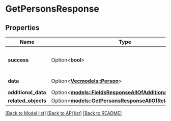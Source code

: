 # GetPersonsResponse

## Properties

Name | Type | Description | Notes
------------ | ------------- | ------------- | -------------
**success** | Option<**bool**> | If the response is successful or not | [optional]
**data** | Option<[**Vec<models::Person>**](Person.md)> | The array of persons | [optional]
**additional_data** | Option<[**models::FieldsResponseAllOfAdditionalData**](FieldsResponse_allOf_additional_data.md)> |  | [optional]
**related_objects** | Option<[**models::GetPersonsResponseAllOfRelatedObjects**](GetPersonsResponse_allOf_related_objects.md)> |  | [optional]

[[Back to Model list]](../README.md#documentation-for-models) [[Back to API list]](../README.md#documentation-for-api-endpoints) [[Back to README]](../README.md)



